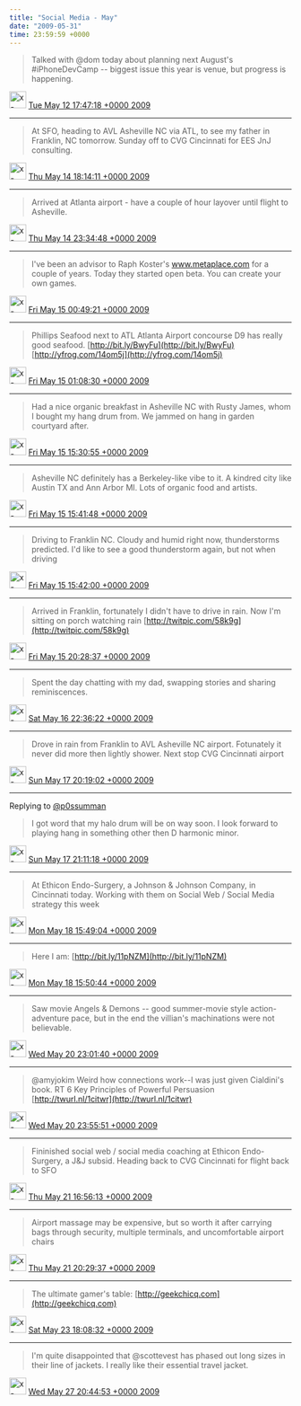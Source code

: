 ```yaml
---    
title: "Social Media - May"
date: "2009-05-31"
time: 23:59:59 +0000
---
```


> Talked with @dom today about planning next August's #iPhoneDevCamp -- biggest issue this year is venue, but progress is happening.

<img src="{{ site.url }}{{ site.baseurl }}/assets/images/media/tweet.ico" alt="x-icon" width="30" /> [Tue May 12 17:47:18 +0000 2009](https://twitter.com/ChristopherA/status/1775575834)

----

> At SFO, heading to AVL Asheville NC via ATL, to see my father in Franklin, NC tomorrow. Sunday off to CVG Cincinnati for EES JnJ consulting.

<img src="{{ site.url }}{{ site.baseurl }}/assets/images/media/tweet.ico" alt="x-icon" width="30" /> [Thu May 14 18:14:11 +0000 2009](https://twitter.com/ChristopherA/status/1797484331)

----

> Arrived at Atlanta airport - have a couple of hour layover until flight to Asheville.

<img src="{{ site.url }}{{ site.baseurl }}/assets/images/media/tweet.ico" alt="x-icon" width="30" /> [Thu May 14 23:34:48 +0000 2009](https://twitter.com/ChristopherA/status/1800388368)

----

> I've been an advisor to Raph Koster's www.metaplace.com for a couple of years. Today they started open beta. You can create your own games.

<img src="{{ site.url }}{{ site.baseurl }}/assets/images/media/tweet.ico" alt="x-icon" width="30" /> [Fri May 15 00:49:21 +0000 2009](https://twitter.com/ChristopherA/status/1801025587)

----

> Phillips Seafood next to ATL Atlanta Airport concourse D9 has really good seafood. [http://bit.ly/BwyFu](http://bit.ly/BwyFu)  [http://yfrog.com/14om5j](http://yfrog.com/14om5j)

<img src="{{ site.url }}{{ site.baseurl }}/assets/images/media/tweet.ico" alt="x-icon" width="30" /> [Fri May 15 01:08:30 +0000 2009](https://twitter.com/ChristopherA/status/1801197338)

----

> Had a nice organic breakfast in Asheville NC with Rusty James, whom I bought my hang drum from. We jammed on hang in garden courtyard after.

<img src="{{ site.url }}{{ site.baseurl }}/assets/images/media/tweet.ico" alt="x-icon" width="30" /> [Fri May 15 15:30:55 +0000 2009](https://twitter.com/ChristopherA/status/1807003057)

----

> Asheville NC definitely has a Berkeley-like vibe to it. A kindred city like Austin TX and Ann Arbor MI. Lots of organic food and artists.

<img src="{{ site.url }}{{ site.baseurl }}/assets/images/media/tweet.ico" alt="x-icon" width="30" /> [Fri May 15 15:41:48 +0000 2009](https://twitter.com/ChristopherA/status/1807110044)

----

> Driving to Franklin NC. Cloudy and humid right now, thunderstorms predicted. I'd like to see a good thunderstorm again, but not when driving

<img src="{{ site.url }}{{ site.baseurl }}/assets/images/media/tweet.ico" alt="x-icon" width="30" /> [Fri May 15 15:42:00 +0000 2009](https://twitter.com/ChristopherA/status/1807112136)

----

> Arrived in Franklin, fortunately I didn't have to drive in rain. Now I'm sitting on porch watching rain [http://twitpic.com/58k9g](http://twitpic.com/58k9g)

<img src="{{ site.url }}{{ site.baseurl }}/assets/images/media/tweet.ico" alt="x-icon" width="30" /> [Fri May 15 20:28:37 +0000 2009](https://twitter.com/ChristopherA/status/1809888435)

----

> Spent the day chatting with my dad, swapping stories and sharing reminiscences.

<img src="{{ site.url }}{{ site.baseurl }}/assets/images/media/tweet.ico" alt="x-icon" width="30" /> [Sat May 16 22:36:22 +0000 2009](https://twitter.com/ChristopherA/status/1820731138)

----

> Drove in rain from Franklin to AVL Asheville NC airport. Fotunately it never did more then lightly shower. Next stop CVG Cincinnati airport

<img src="{{ site.url }}{{ site.baseurl }}/assets/images/media/tweet.ico" alt="x-icon" width="30" /> [Sun May 17 20:19:02 +0000 2009](https://twitter.com/ChristopherA/status/1828724884)

----

Replying to [@p0ssumman](https://twitter.com/FarPixel/status/1808807946)

> I got word that my halo drum will be on way soon. I look forward to playing hang in something other then D harmonic minor.

<img src="{{ site.url }}{{ site.baseurl }}/assets/images/media/tweet.ico" alt="x-icon" width="30" /> [Sun May 17 21:11:18 +0000 2009](https://twitter.com/ChristopherA/status/1829163367)

----

> At Ethicon Endo-Surgery, a Johnson & Johnson Company, in Cincinnati today. Working with them on Social Web / Social Media strategy this week

<img src="{{ site.url }}{{ site.baseurl }}/assets/images/media/tweet.ico" alt="x-icon" width="30" /> [Mon May 18 15:49:04 +0000 2009](https://twitter.com/ChristopherA/status/1836909874)

----

> Here I am: [http://bit.ly/11pNZM](http://bit.ly/11pNZM)

<img src="{{ site.url }}{{ site.baseurl }}/assets/images/media/tweet.ico" alt="x-icon" width="30" /> [Mon May 18 15:50:44 +0000 2009](https://twitter.com/ChristopherA/status/1836926204)

----

> Saw movie Angels & Demons -- good summer-movie style action-adventure pace, but in the end the villian's machinations were not believable.

<img src="{{ site.url }}{{ site.baseurl }}/assets/images/media/tweet.ico" alt="x-icon" width="30" /> [Wed May 20 23:01:40 +0000 2009](https://twitter.com/ChristopherA/status/1864659880)

----

> @amyjokim Weird how connections work--I was just given Cialdini's book. RT 6 Key Principles of Powerful Persuasion [http://twurl.nl/1citwr](http://twurl.nl/1citwr)

<img src="{{ site.url }}{{ site.baseurl }}/assets/images/media/tweet.ico" alt="x-icon" width="30" /> [Wed May 20 23:55:51 +0000 2009](https://twitter.com/ChristopherA/status/1865140519)

----

> Fininished social web / social media coaching at Ethicon Endo-Surgery, a J&J subsid. Heading back to CVG Cincinnati for flight back to SFO

<img src="{{ site.url }}{{ site.baseurl }}/assets/images/media/tweet.ico" alt="x-icon" width="30" /> [Thu May 21 16:56:13 +0000 2009](https://twitter.com/ChristopherA/status/1872855577)

----

> Airport massage may be expensive, but so worth it after carrying bags through security, multiple terminals, and uncomfortable airport chairs

<img src="{{ site.url }}{{ site.baseurl }}/assets/images/media/tweet.ico" alt="x-icon" width="30" /> [Thu May 21 20:29:37 +0000 2009](https://twitter.com/ChristopherA/status/1874981330)

----

> The ultimate gamer's table: [http://geekchicq.com](http://geekchicq.com)

<img src="{{ site.url }}{{ site.baseurl }}/assets/images/media/tweet.ico" alt="x-icon" width="30" /> [Sat May 23 18:08:32 +0000 2009](https://twitter.com/ChristopherA/status/1895225630)

----

> I'm quite disappointed that @scottevest has phased out long sizes in their line of jackets. I really like their essential travel jacket.

<img src="{{ site.url }}{{ site.baseurl }}/assets/images/media/tweet.ico" alt="x-icon" width="30" /> [Wed May 27 20:44:53 +0000 2009](https://twitter.com/ChristopherA/status/1939511978)